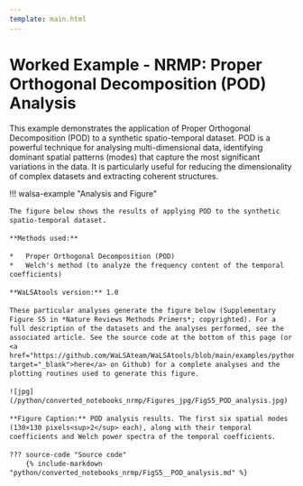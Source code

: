 ```yaml
---
template: main.html
---
```


# Worked Example - NRMP: Proper Orthogonal Decomposition (POD) Analysis

This example demonstrates the application of Proper Orthogonal Decomposition (POD) to a synthetic spatio-temporal dataset. POD is a powerful technique for analysing multi-dimensional data, identifying dominant spatial patterns (modes) that capture the most significant variations in the data. It is particularly useful for reducing the dimensionality of complex datasets and extracting coherent structures.

!!! walsa-example "Analysis and Figure"

    The figure below shows the results of applying POD to the synthetic spatio-temporal dataset.

    **Methods used:**

    *   Proper Orthogonal Decomposition (POD)
    *   Welch's method (to analyze the frequency content of the temporal coefficients)

    **WaLSAtools version:** 1.0

    These particular analyses generate the figure below (Supplementary Figure S5 in *Nature Reviews Methods Primers*; copyrighted). For a full description of the datasets and the analyses performed, see the associated article. See the source code at the bottom of this page (or <a href="https://github.com/WaLSAteam/WaLSAtools/blob/main/examples/python/Worked_examples__NRMP/FigS5__POD_analysis.ipynb" target="_blank">here</a> on Github) for a complete analyses and the plotting routines used to generate this figure.

    ![jpg](/python/converted_notebooks_nrmp/Figures_jpg/FigS5_POD_analysis.jpg)

    **Figure Caption:** POD analysis results. The first six spatial modes (130×130 pixels<sup>2</sup> each), along with their temporal coefficients and Welch power spectra of the temporal coefficients.

    ??? source-code "Source code"
        {% include-markdown "python/converted_notebooks_nrmp/FigS5__POD_analysis.md" %}
